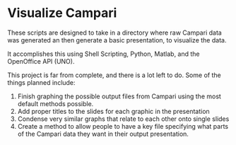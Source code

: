 <h1>Visualize Campari</h1>

<p>
These scripts are designed to take in a directory where raw Campari data was generated an then generate a basic presentation, to visualize the data.
</p>
<p>
It accomplishes this using Shell Scripting, Python, Matlab, and the OpenOffice API (UNO).
</p>

<p>
This project is far from complete, and there is a lot left to do. Some of the things planned include:
<ol>
<li>Finish graphing the possible output files from Campari using the most default methods possible.</li>
<li>Add proper titles to the slides for each graphic in the presentation</li>
<li>Condense very similar graphs that relate to each other onto single slides</li>
<li>Create a method to allow people to have a key file specifying what parts of the Campari data they want in their output presentation.</li>
</ol>
</p>
